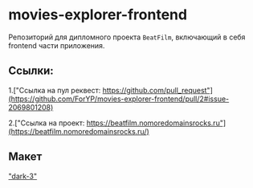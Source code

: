 # movies-explorer-frontend

Репозиторий для дипломного проекта  `BeatFilm`, включающий в себя frontend части приложения.

## Ссылки:

1.["Ссылка на пул реквест: https://github.com/pull_request"](https://github.com/ForYP/movies-explorer-frontend/pull/2#issue-2069801208)

2.["Ссылка на проект: https://beatfilm.nomoredomainsrocks.ru"](https://beatfilm.nomoredomainsrocks.ru/)


## Макет 
["dark-3"](https://www.figma.com/file/6FMWkB94wE7KTkcCgUXtnC/%D0%94%D0%B8%D0%BF%D0%BB%D0%BE%D0%BC%D0%BD%D1%8B%D0%B9-%D0%BF%D1%80%D0%BE%D0%B5%D0%BA%D1%82?type=design&node-id=1-8436&mode=dev)

